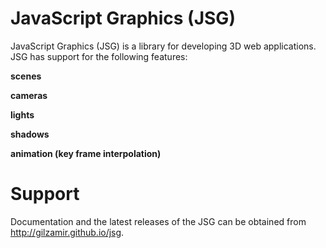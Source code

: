 JavaScript Graphics (JSG)
=========================

JavaScript Graphics (JSG)  is a library for developing 3D web applications. JSG has support for the following features:

**scenes**

**cameras**

**lights**

**shadows**

**animation (key frame interpolation)**


Support
=======
Documentation and the latest releases of the JSG can be obtained from http://gilzamir.github.io/jsg.
